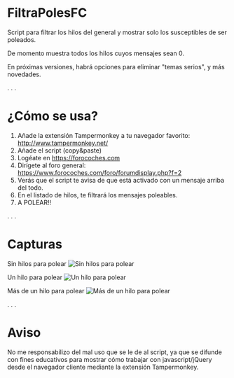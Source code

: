 # FiltraPolesFC

Script para filtrar los hilos del general y mostrar solo los susceptibles de ser poleados.

De momento muestra todos los hilos cuyos mensajes sean 0.

En próximas versiones, habrá opciones para eliminar "temas serios", y más novedades.

.
.
.

# ¿Cómo se usa?

1) Añade la extensión Tampermonkey a tu navegador favorito: http://www.tampermonkey.net/
2) Añade el script (copy&paste)
3) Logéate en https://forocoches.com
4) Dirígete al foro general: https://www.forocoches.com/foro/forumdisplay.php?f=2
5) Verás que el script te avisa de que está activado con un mensaje arriba del todo.
6) En el listado de hilos, te filtrará los mensajes poleables.
7) A POLEAR!!

.
.
.

# Capturas

Sin hilos para polear
<img src="https://iili.io/dfm0Bt.jpg" alt="Sin hilos para polear"/>

Un hilo para polear
<img src="https://iili.io/dfmcQI.jpg" alt="Un hilo para polear"/>

Más de un hilo para polear
<img src="https://iili.io/dfmahN.jpg" alt="Más de un hilo para polear"/>

.
.
.

# Aviso

No me responsabilizo del mal uso que se le de al script, ya que se difunde con fines educativos para mostrar cómo trabajar con javascript/jQuery desde el navegador cliente mediante la extensión Tampermonkey.

